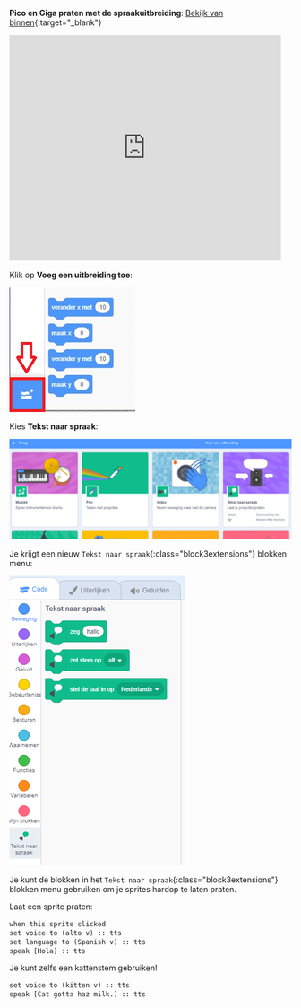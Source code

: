 **Pico en Giga praten met de spraakuitbreiding**: [Bekijk van binnen](https://scratch.mit.edu/projects/499373708/editor){:target="_blank"}

<div class="scratch-preview">
  <iframe allowtransparency="true" width="485" height="402" src="https://scratch.mit.edu/projects/embed/499373708/?autostart=false" frameborder="0"></iframe>
</div>

Klik op **Voeg een uitbreiding toe**:

![De knop 'Voeg een uitbreiding toe'.](images/add-extension.png)

Kies **Tekst naar spraak**:

![De uitbreiding 'Tekst naar spraak' is gemarkeerd.](images/text-to-speech.png)

Je krijgt een nieuw `Tekst naar spraak`{:class="block3extensions"} blokken menu:

![Het 'Tekst naar spraak' blokken menu.](images/text-to-speech-blocks.png)

Je kunt de blokken in het `Tekst naar spraak`{:class="block3extensions"} blokken menu gebruiken om je sprites hardop te laten praten.

Laat een sprite praten:

```blocks3
when this sprite clicked
set voice to (alto v) :: tts
set language to (Spanish v) :: tts
speak [Hola] :: tts
```

Je kunt zelfs een kattenstem gebruiken!

```blocks3
set voice to (kitten v) :: tts
speak [Cat gotta haz milk.] :: tts
```
